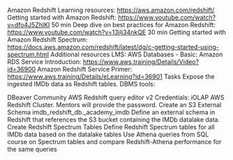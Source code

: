 Amazon Redshift
Learning resources:
https://aws.amazon.com/redshift/
Getting started with Amazon Redshift: https://www.youtube.com/watch?v=dfo4J5ZhlKI 50 min
Deep dive on best practices for Amazon Redshift: https://www.youtube.com/watch?v=13iIj34nkQE 30 min
Getting started with Amazon Redshift Spectrum: https://docs.aws.amazon.com/redshift/latest/dg/c-getting-started-using-spectrum.html
Additional resources
LMS: AWS Databases - Basic:
Amazon RDS Service Introduction: https://www.aws.training/Details/Video?id=36900
Amazon Redshift Service Primer: https://www.aws.training/Details/eLearning?id=36901
Tasks
Expose the ingested IMDb data as Redshift tables. DBMS tools:

DBeaver Community
AWS Redshift query editor v2
Credentials: iOLAP AWS Redshift Cluster. Mentors will provide the password.
Create an S3 External Schema imdb_redshift_db.<username>_academy_imdb
Define an external schema in Redshift that references the S3 bucket containing the IMDb datalake data.
Create Redshift Spectrum Tables
Define Redshift Spectrum tables for all IMDb data based on the datalake tables
Use Athena queries from SQL course on Spectrum tables and compare Redshift-Athena performance for the same queries